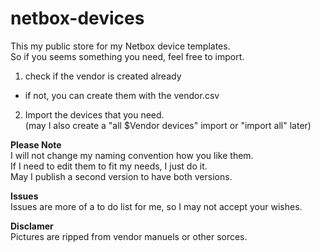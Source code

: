 # netbox-devices  
This my public store for my Netbox device templates.  
So if you seems something you need, feel free to import.  
1. check if the vendor is created already  
- if not, you can create them with the vendor.csv
2. Import the devices that you need.  
(may I also create a "all $Vendor devices" import or "import all" later)  
  
**Please Note**  
I will not change my naming convention how you like them.  
If I need to edit them to fit my needs, I just do it.  
May I publish a second version to have both versions.  

**Issues**  
Issues are more of a to do list for me, so I may not accept your wishes.  
  
**Disclamer**  
Pictures are ripped from vendor manuels or other sorces.